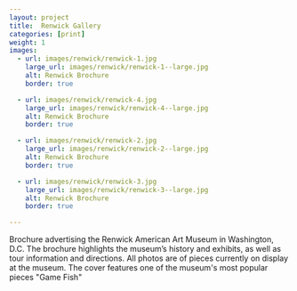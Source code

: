 ```yaml
---
layout: project
title:  Renwick Gallery
categories: [print]
weight: 1
images:
  - url: images/renwick/renwick-1.jpg
    large_url: images/renwick/renwick-1--large.jpg
    alt: Renwick Brochure
    border: true

  - url: images/renwick/renwick-4.jpg
    large_url: images/renwick/renwick-4--large.jpg
    alt: Renwick Brochure
    border: true

  - url: images/renwick/renwick-2.jpg
    large_url: images/renwick/renwick-2--large.jpg
    alt: Renwick Brochure
    border: true

  - url: images/renwick/renwick-3.jpg
    large_url: images/renwick/renwick-3--large.jpg
    alt: Renwick Brochure
    border: true

---
```


Brochure advertising the Renwick American Art Museum in Washington, D.C. The brochure highlights the museum’s history and exhibits, as well as tour information and directions. All photos are of pieces currently on display at the museum. The cover features one of the museum's most popular pieces "Game Fish"